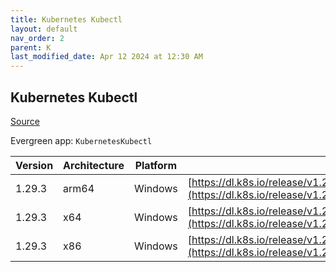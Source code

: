 ```yaml
---
title: Kubernetes Kubectl
layout: default
nav_order: 2
parent: K
last_modified_date: Apr 12 2024 at 12:30 AM
---
```


## Kubernetes Kubectl

[Source](https://kubernetes.io/)

Evergreen app: `KubernetesKubectl`

| Version | Architecture | Platform | URI                                                                                                                                |
| ------- | ------------ | -------- | ---------------------------------------------------------------------------------------------------------------------------------- |
| 1.29.3  | arm64        | Windows  | [https://dl.k8s.io/release/v1.29.3/bin/windows/arm64/kubectl.exe](https://dl.k8s.io/release/v1.29.3/bin/windows/arm64/kubectl.exe) |
| 1.29.3  | x64          | Windows  | [https://dl.k8s.io/release/v1.29.3/bin/windows/amd64/kubectl.exe](https://dl.k8s.io/release/v1.29.3/bin/windows/amd64/kubectl.exe) |
| 1.29.3  | x86          | Windows  | [https://dl.k8s.io/release/v1.29.3/bin/windows/386/kubectl.exe](https://dl.k8s.io/release/v1.29.3/bin/windows/386/kubectl.exe)     |
